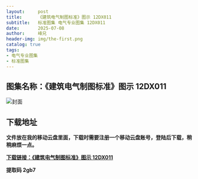 ```yaml
---
layout:     post
title:      《建筑电气制图标准》图示 12DX011
subtitle:   标准图集 电气专业图集 12DX011
date:       2025-07-08
author:     峰兄
header-img: img/the-first.png
catalog: true
tags:
- 电气专业图集
- 标准图集
---
```

## 图集名称：《建筑电气制图标准》图示 12DX011
![封面](https://pic1.imgdb.cn/item/686dbd2b58cb8da5c897b3ff.jpg)


## 下载地址 ##
**文件放在我的移动云盘里面，下载时需要注册一个移动云盘账号，登陆后下载，稍稍麻烦一点。**  
  
[**下载链接：《建筑电气制图标准》图示 12DX011**](https://caiyun.139.com/w/i/2oxwByUkibZ79)


**提取码 2gb7**

